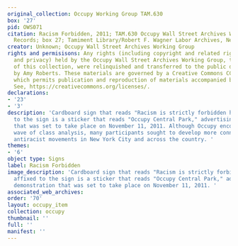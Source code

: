 ```yaml
---
original_collection: Occupy Working Group TAM.630
box: '27'
pid: OWS071
citation: Racism Forbidden, 2011; TAM.630 Occupy Wall Street Archives Working Group
  Records; box 27; Tamiment Library/Robert F. Wagner Labor Archives, New York University
creator: Unknown; Occupy Wall Street Archives Working Group
rights and permisisons: Any rights (including copyright and related rights to publicity
  and privacy) held by the Occupy Wall Street Archives Working Group, the creator
  of this collection, were relinquished and transferred to the public domain in 2013
  by Amy Roberts. These materials are governed by a Creative Commons CC0 license,
  which permits publication and reproduction of materials accompanied by full attribution.
  See, https://creativecommons.org/licenses/.
declarations:
- '23'
- '3'
description: 'Cardboard sign that reads "Racism is strictly forbidden here" affixed
  to the sign is a sticker that reads "Occupy Central Park," advertising a demonstration
  that was set to take place on November 11, 2011. Although Occupy encouraged a new
  wave of class analysis, many participants sought to develop more connections with
  antiracist movements in New York City and across the country. '
themes:
- '6'
object type: Signs
label: Racism Forbidden
image_description: 'Cardboard sign that reads "Racism is strictly forbidden here"
  affixed to the sign is a sticker that reads "Occupy Central Park," advertising a
  demonstration that was set to take place on November 11, 2011. '
associated_web_archives:
order: '70'
layout: occupy_item
collection: occupy
thumbnail: ''
full: ''
manifest: ''
---
```

